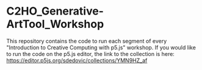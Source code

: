 # C2HO_Generative-ArtTool_Workshop

This repository contains the code to run each segment of every "Introduction to Creative Computing with p5.js" workshop. If you would like to run the code on the p5.js editor, the link to the collection is here: https://editor.p5js.org/sdedovic/collections/YMN9HZ_af
